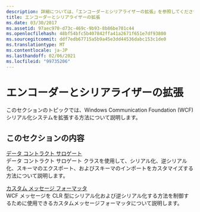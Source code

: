 ```yaml
---
description: 詳細については、「エンコーダーとシリアライザーの拡張」を参照してください。
title: エンコーダーとシリアライザーの拡張
ms.date: 03/30/2017
ms.assetid: 97aec970-d73c-469c-9b93-8b86be701c44
ms.openlocfilehash: 48bf54bfc5b407842ffa41a2671f651e7df93800
ms.sourcegitcommit: ddf7edb67715a5b9a45e3dd44536dabc153c1de0
ms.translationtype: MT
ms.contentlocale: ja-JP
ms.lasthandoff: 02/06/2021
ms.locfileid: "99735206"
---
```

# <a name="extending-encoders-and-serializers"></a>エンコーダーとシリアライザーの拡張

このセクションのトピックでは、Windows Communication Foundation (WCF) シリアル化システムを拡張する方法について説明します。  
  
## <a name="in-this-section"></a>このセクションの内容  

 [データ コントラクト サロゲート](data-contract-surrogates.md)  
 データ コントラクト サロゲート クラスを使用して、シリアル化、逆シリアル化、スキーマのエクスポート、およびスキーマのインポートをカスタマイズする方法について説明します。  
  
 [カスタム メッセージ フォーマッタ](custom-message-formatters.md)  
 WCF メッセージを CLR 型にシリアル化および逆シリアル化する方法を制御するために使用できるカスタムメッセージフォーマッタについて説明します。

